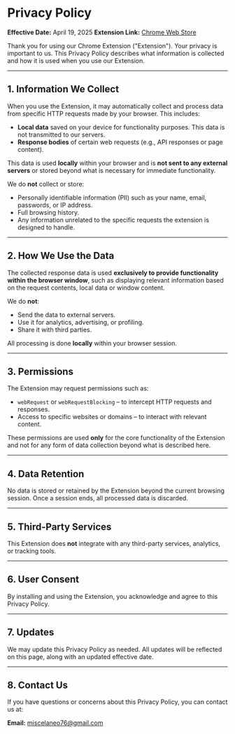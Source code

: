 # Privacy Policy

**Effective Date:** April 19, 2025
**Extension Link:** [Chrome Web Store](https://chromewebstore.google.com/detail/naoahljihfijdpilahahofpbbldlicgn)

Thank you for using our Chrome Extension ("Extension"). Your privacy is important to us. This Privacy Policy describes what information is collected and how it is used when you use our Extension.

---

## 1. Information We Collect

When you use the Extension, it may automatically collect and process data from specific HTTP requests made by your browser. This includes:

- **Local data** saved on your device for functionality purposes. This data is not transmitted to our servers.
- **Response bodies** of certain web requests (e.g., API responses or page content).

This data is used **locally** within your browser and is **not sent to any external servers** or stored beyond what is necessary for immediate functionality.

We do **not** collect or store:

- Personally identifiable information (PII) such as your name, email, passwords, or IP address.
- Full browsing history.
- Any information unrelated to the specific requests the extension is designed to handle.

---

## 2. How We Use the Data

The collected response data is used **exclusively to provide functionality within the browser window**, such as displaying relevant information based on the request contents, local data or window content.

We do **not**:

- Send the data to external servers.
- Use it for analytics, advertising, or profiling.
- Share it with third parties.

All processing is done **locally** within your browser session.

---

## 3. Permissions

The Extension may request permissions such as:

- `webRequest` or `webRequestBlocking` – to intercept HTTP requests and responses.
- Access to specific websites or domains – to interact with relevant content.

These permissions are used **only** for the core functionality of the Extension and not for any form of data collection beyond what is described here.

---

## 4. Data Retention

No data is stored or retained by the Extension beyond the current browsing session. Once a session ends, all processed data is discarded.

---

## 5. Third-Party Services

This Extension does **not** integrate with any third-party services, analytics, or tracking tools.

---

## 6. User Consent

By installing and using the Extension, you acknowledge and agree to this Privacy Policy.

---

## 7. Updates

We may update this Privacy Policy as needed. All updates will be reflected on this page, along with an updated effective date.

---

## 8. Contact Us

If you have questions or concerns about this Privacy Policy, you can contact us at:

**Email:** miscelaneo76@gmail.com
